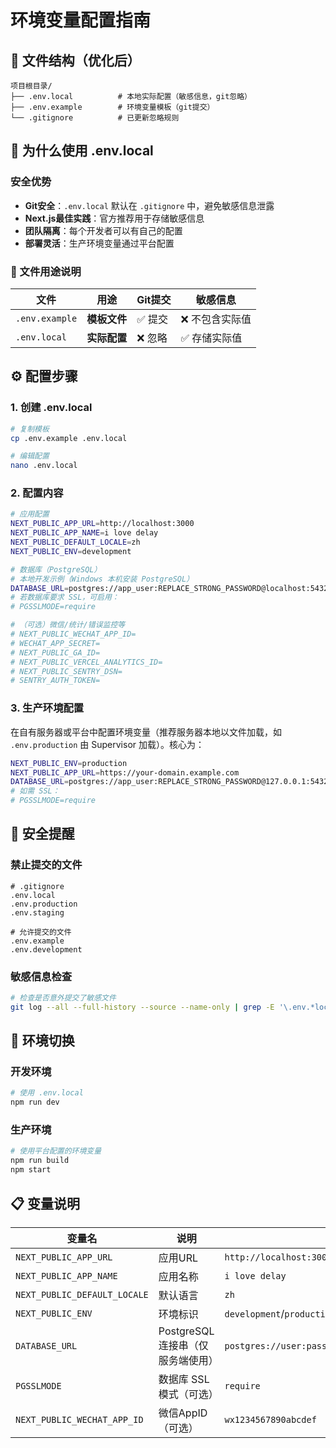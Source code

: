 # 环境变量配置指南

## 📁 文件结构（优化后）

```
项目根目录/
├── .env.local          # 本地实际配置（敏感信息，git忽略）
├── .env.example        # 环境变量模板（git提交）
└── .gitignore          # 已更新忽略规则
```

## 🔐 为什么使用 .env.local

### 安全优势
- **Git安全**：`.env.local` 默认在 `.gitignore` 中，避免敏感信息泄露
- **Next.js最佳实践**：官方推荐用于存储敏感信息
- **团队隔离**：每个开发者可以有自己的配置
- **部署灵活**：生产环境变量通过平台配置

### 🎯 文件用途说明

| 文件 | 用途 | Git提交 | 敏感信息 |
|------|------|---------|----------|
| `.env.example` | **模板文件** | ✅ 提交 | ❌ 不包含实际值 |
| `.env.local` | **实际配置** | ❌ 忽略 | ✅ 存储实际值 |

## ⚙️ 配置步骤

### 1. 创建 .env.local

```bash
# 复制模板
cp .env.example .env.local

# 编辑配置
nano .env.local
```

### 2. 配置内容

```bash
# 应用配置
NEXT_PUBLIC_APP_URL=http://localhost:3000
NEXT_PUBLIC_APP_NAME=i love delay
NEXT_PUBLIC_DEFAULT_LOCALE=zh
NEXT_PUBLIC_ENV=development

# 数据库（PostgreSQL）
# 本地开发示例（Windows 本机安装 PostgreSQL）
DATABASE_URL=postgres://app_user:REPLACE_STRONG_PASSWORD@localhost:5432/i_love_delay_dev
# 若数据库要求 SSL，可启用：
# PGSSLMODE=require

# （可选）微信/统计/错误监控等
# NEXT_PUBLIC_WECHAT_APP_ID=
# WECHAT_APP_SECRET=
# NEXT_PUBLIC_GA_ID=
# NEXT_PUBLIC_VERCEL_ANALYTICS_ID=
# NEXT_PUBLIC_SENTRY_DSN=
# SENTRY_AUTH_TOKEN=
```

### 3. 生产环境配置

在自有服务器或平台中配置环境变量（推荐服务器本地以文件加载，如 `.env.production` 由 Supervisor 加载）。核心为：

```bash
NEXT_PUBLIC_ENV=production
NEXT_PUBLIC_APP_URL=https://your-domain.example.com
DATABASE_URL=postgres://app_user:REPLACE_STRONG_PASSWORD@127.0.0.1:5432/i_love_delay
# 如需 SSL：
# PGSSLMODE=require
```

## 🚨 安全提醒

### 禁止提交的文件
```gitignore
# .gitignore
.env.local
.env.production
.env.staging

# 允许提交的文件
.env.example
.env.development
```

### 敏感信息检查
```bash
# 检查是否意外提交了敏感文件
git log --all --full-history --source --name-only | grep -E '\.env.*local'
```

## 🔄 环境切换

### 开发环境
```bash
# 使用 .env.local
npm run dev
```

### 生产环境
```bash
# 使用平台配置的环境变量
npm run build
npm start
```

## 📋 变量说明

| 变量名 | 说明 | 示例 |
|--------|------|------|
| `NEXT_PUBLIC_APP_URL` | 应用URL | `http://localhost:3000` |
| `NEXT_PUBLIC_APP_NAME` | 应用名称 | `i love delay` |
| `NEXT_PUBLIC_DEFAULT_LOCALE` | 默认语言 | `zh` |
| `NEXT_PUBLIC_ENV` | 环境标识 | `development`/`production` |
| `DATABASE_URL` | PostgreSQL 连接串（仅服务端使用） | `postgres://user:pass@host:5432/i_love_delay_dev` |
| `PGSSLMODE` | 数据库 SSL 模式（可选） | `require` |
| `NEXT_PUBLIC_WECHAT_APP_ID` | 微信AppID（可选） | `wx1234567890abcdef` |